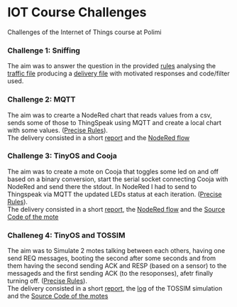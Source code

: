 # IOT Course Challenges
Challenges of the Internet of Things course at Polimi

### Challenge 1: Sniffing 
The aim was to answer the question in the provided [rules](Challenge1/Challenge1Rules.pdf) analysing the [traffic file](Challenge1/homework1.pcapng) producing a [delivery file](Challenge1/Challenge1.pdf) with motivated responses and code/filter used.

### Challenge 2: MQTT 
The aim was to crearte a NodeRed chart that reads values from a csv, sends some of those to ThingSpeak using MQTT and create a local chart with some values. ([Precise Rules](Challenge2/rules.pdf)).\
The delivery consisted in a short [report](Challenge2/report.pdf) and the [NodeRed flow](Challenge2/flow.json)

### Challenge 3: TinyOS and Cooja 
The aim was to create a mote on Cooja that toggles some led on and off based on a binary conversion, start the serial socket connecting Cooja with NodeRed and send there the stdout. In NodeRed I had to send to Thingspeak via MQTT the updated LEDs status at each iteration. ([Precise Rules](Challenge3/rules.pdf)).\
The delivery consisted in a short [report](Challenge3/report.pdf), the [NodeRed flow](Challenge3/flow.json) and the [Source Code of the mote](Challenge3/SourceCode)

### Challeneg 4: TinyOS and TOSSIM 
The aim was to Simulate 2 motes talking between each others, having one send REQ messages, booting the second after some seconds and from them having the second sending ACK and RESP (based on a sensor) to the messageds and the first sending ACK (to the resoponses), afetr finally turning off. ([Precise Rules](Challenge4/rules.pdf)).\
The delivery consisted in a short [report](Challenge4/report.pdf), the [log](Challenge4/log) of the TOSSIM simulation and the [Source Code of the motes](Challenge4/SourceCode)
